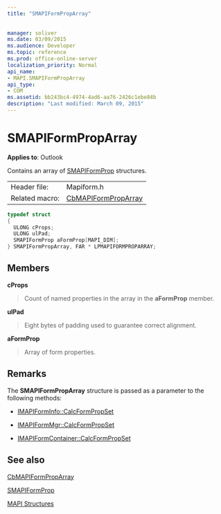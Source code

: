 ```yaml
---
title: "SMAPIFormPropArray"
 
 
manager: soliver
ms.date: 03/09/2015
ms.audience: Developer
ms.topic: reference
ms.prod: office-online-server
localization_priority: Normal
api_name:
- MAPI.SMAPIFormPropArray
api_type:
- COM
ms.assetid: bb243bc4-4974-4ad6-aa76-2426c1ebe84b
description: "Last modified: March 09, 2015"
---
```


# SMAPIFormPropArray

  
  
**Applies to**: Outlook 
  
Contains an array of [SMAPIFormProp](smapiformprop.md) structures. 
  
|||
|:-----|:-----|
|Header file:  <br/> |Mapiform.h  <br/> |
|Related macro:  <br/> |[CbMAPIFormPropArray](cbmapiformproparray.md) <br/> |
   
```cpp
typedef struct
{
  ULONG cProps;
  ULONG ulPad;
  SMAPIFormProp aFormProp[MAPI_DIM];
} SMAPIFormPropArray, FAR * LPMAPIFORMPROPARRAY;

```

## Members

 **cProps**
  
> Count of named properties in the array in the **aFormProp** member. 
    
 **ulPad**
  
>  Eight bytes of padding used to guarantee correct alignment. 
    
 **aFormProp**
  
> Array of form properties.
    
## Remarks

The **SMAPIFormPropArray** structure is passed as a parameter to the following methods: 
  
- [IMAPIFormInfo::CalcFormPropSet](imapiforminfo-calcformpropset.md)
    
- [IMAPIFormMgr::CalcFormPropSet](imapiformmgr-calcformpropset.md)
    
- [IMAPIFormContainer::CalcFormPropSet](imapiformcontainer-calcformpropset.md)
    
## See also



[CbMAPIFormPropArray](cbmapiformproparray.md)
  
[SMAPIFormProp](smapiformprop.md)


[MAPI Structures](mapi-structures.md)

